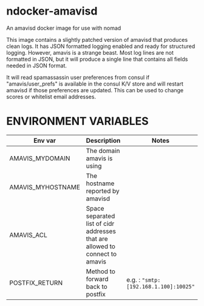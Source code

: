 # ndocker-amavisd
An amavisd docker image for use with nomad

This image contains a slightly patched version of amavisd that produces clean logs.
It has JSON formatted logging enabled and ready for structured logging.
However, amavis is a strange beast. Most log lines are not formatted in JSON, but it will produce a single line that contains all fields needed in JSON format.

It will read spamassassin user preferences from consul if "amavis/user_prefs" is available in the consul K/V store and will restart amavisd if those preferences are updated. This can be used to change scores or whitelist email addresses.

# ENVIRONMENT VARIABLES
Env var | Description | Notes
---|---|---
AMAVIS_MYDOMAIN | The domain amavis is using |
AMAVIS_MYHOSTNAME | The hostname reported by amavisd |
AMAVIS_ACL | Space separated list of cidr addresses that are allowed to connect to amavis |
POSTFIX_RETURN | Method to forward back to postfix | e.g. : `"smtp:[192.168.1.100]:10025"`
